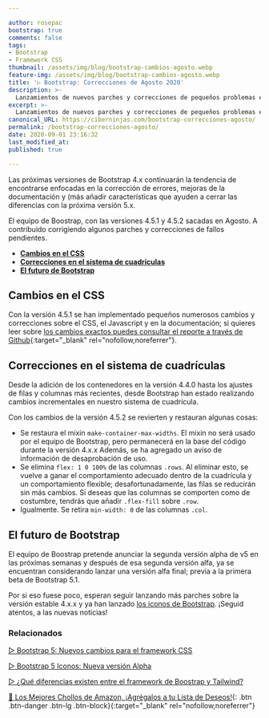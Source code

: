 ```yaml
---

author: rosepac
bootstrap: true
comments: false
tags:
- Bootstrap
- Framework CSS
thumbnail: /assets/img/blog/bootstrap-cambios-agosto.webp
feature-img: /assets/img/blog/bootstrap-cambios-agosto.webp
title: '▷ Bootstrap: Correcciones de Agosto 2020'
description: >-
  Lanzamientos de nuevos parches y correcciones de pequeños problemas en las nuevas versiones de Boostrap: 4.5.1 y 4.5.2 sigue leyendo para mayor información.
excerpt: >-
  Lanzamientos de nuevos parches y correcciones de pequeños problemas en las nuevas versiones de Boostrap: 4.5.1 y 4.5.2 sigue leyendo para mayor información.
canonical_URL: https://ciberninjas.com/bootstrap-correcciones-agosto/
permalink: /bootstrap-correcciones-agosto/
date: 2020-09-01 23:16:32
last_modified_at: 
published: true

---
```


Las próximas versiones de Bootstrap 4.x continuarán la tendencia de encontrarse enfocadas en la corrección de errores, mejoras de la documentación y (más añadir características que ayuden a cerrar las diferencias con la próxima versión 5.x.

El equipo de Boostrap, con las versiones 4.5.1 y 4.5.2 sacadas en Agosto. A contribuido corrigiendo algunos parches y correcciones de fallos pendientes.

- [**Cambios en el CSS**](#cambios-en-el-css)
- [**Correcciones en el sistema de cuadrículas**](#correcciones-en-el-sistema-de-cuadrículas)
- [**El futuro de Bootstrap**](#el-futuro-de-bootstrap)

## **Cambios en el CSS**

Con la versión 4.5.1 se han implementado pequeños numerosos cambios y correcciones sobre el CSS, el Javascript y en la documentación; si quieres leer sobre [los cambios exactos puedes consultar el reporte a través de Github](https://github.com/twbs/bootstrap/releases/tag/v4.5.1){:target="_blank" rel="nofollow,noreferrer"}.

## **Correcciones en el sistema de cuadrículas**

Desde la adición de los contenedores en la versión 4.4.0 hasta los ajustes de filas y columnas más recientes, desde Bootstrap han estado realizando cambios incrementales en nuestro sistema de cuadrícula.

Con los cambios de la versión 4.5.2 se revierten y restauran algunas cosas:

- Se restaura el mixin `make-container-max-widths`. El mixin no será usado por el equipo de Bootstrap, pero permanecerá en la base del código durante la versión 4.x.x Además, se ha agregado un aviso de información de desaprobación de uso.
- Se elimina `flex: 1 0 100%` de las columnas `.rows`. Al eliminar esto, se vuelve a ganar el comportamiento adecuado dentro de la cuadrícula y un comportamiento flexible; desafortunadamente, las filas se reducirán sin más cambios. Si deseas que las columnas se comporten como de costumbre, tendrás que añadir `.flex-fill` sobre `.row`.
- Igualmente. Se retira `min-width: 0` de las columnas `.col`.

## **El futuro de Bootstrap**

El equipo de Boostrap pretende anunciar la segunda versión alpha de v5 en las próximas semanas y después de esa segunda versión alfa, ya se encuentran considerando lanzar una versión alfa final; previa a la primera beta de Bootstrap 5.1.

Por si eso fuese poco, esperan seguir lanzando más parches sobre la versión estable 4.x.x y ya han lanzado [los iconos de Bootstrap](https://ciberninjas.com/bootstrap-iconos-alpha-5/). ¡Seguid atentos, a las nuevas noticias!

### **Relacionados** <!-- omit in toc -->

[▷ Bootstrap 5: Nuevos cambios para el framework CSS](https://ciberninjas.com/bootstrap-5-alpha/)

[▷ Bootstrap 5 Iconos: Nueva versión Alpha](https://ciberninjas.com/bootstrap-iconos-alpha-5/)

[▷ ¿Qué diferencias existen entre el framework de Boostrap y Tailwind?](https://ciberninjas.com/que-diferencias-existen-entre-bootstrap-tailwind/)

[🛒 Los Mejores Chollos de Amazon, ¡Agrégalos a tu Lista de Deseos!](https://www.amazon.es/shop/cibercursos "Los Mejores Chollos de Amazon, Ofertas Flash, Black Monday y Amazon Prime Day"){: .btn .btn-danger .btn-lg .btn-block}{:target="_blank" rel="nofollow,noreferrer"}